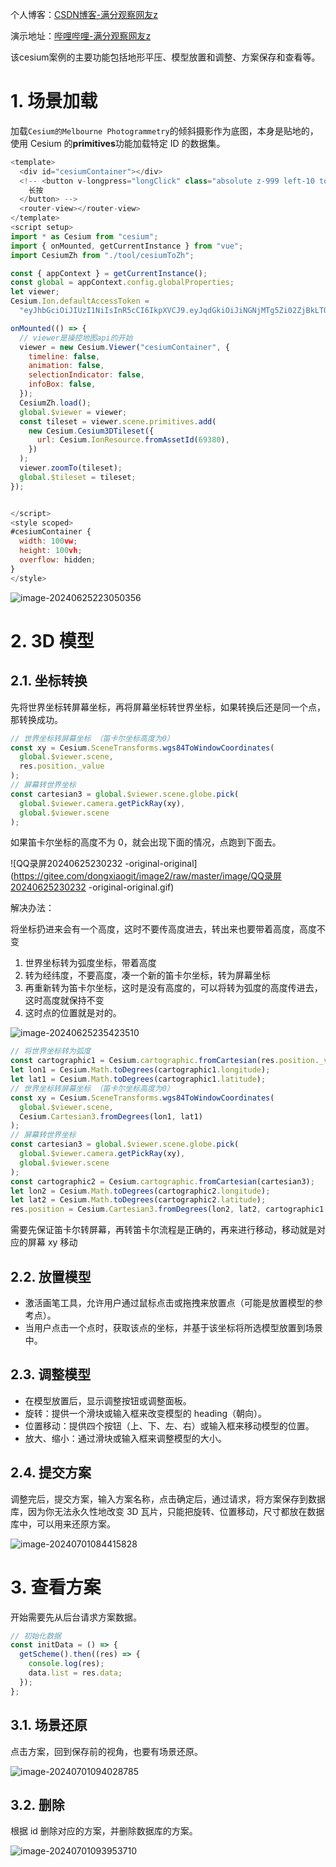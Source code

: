 
个人博客：[CSDN博客-满分观察网友z](https://douglas.blog.csdn.net)

演示地址：[哔哩哔哩-满分观察网友z](https://www.bilibili.com/video/BV1m8hKevEYq/?vd_source=357afc534780d3213e21f2e5fef2cffc)

该cesium案例的主要功能包括地形平压、模型放置和调整、方案保存和查看等。

# 1. 场景加载

加载`Cesium的Melbourne Photogrammetry`的倾斜摄影作为底图，本身是贴地的，使用 Cesium 的**primitives**功能加载特定 ID 的数据集。

```js
<template>
  <div id="cesiumContainer"></div>
  <!-- <button v-longpress="longClick" class="absolute z-999 left-10 top-10">
    长按
  </button> -->
  <router-view></router-view>
</template>
<script setup>
import * as Cesium from "cesium";
import { onMounted, getCurrentInstance } from "vue";
import CesiumZh from "./tool/cesiumToZh";

const { appContext } = getCurrentInstance();
const global = appContext.config.globalProperties;
let viewer;
Cesium.Ion.defaultAccessToken =
  "eyJhbGciOiJIUzI1NiIsInR5cCI6IkpXVCJ9.eyJqdGkiOiJiNGNjMTg5Zi02ZjBkLTQyOGItOWUzMS1iYmU0OTdjMWJlZTUiLCJpZCI6MTk2NDAxLCJpYXQiOjE3MDgzMzI4MzJ9.Ig6iAuXmLNdwcJlSmvSHhaR6xsmKCRhAkEkjAo7PYPM";

onMounted(() => {
  // viewer是操控地图api的开始
  viewer = new Cesium.Viewer("cesiumContainer", {
    timeline: false,
    animation: false,
    selectionIndicator: false,
    infoBox: false,
  });
  CesiumZh.load();
  global.$viewer = viewer;
  const tileset = viewer.scene.primitives.add(
    new Cesium.Cesium3DTileset({
      url: Cesium.IonResource.fromAssetId(69380),
    })
  );
  viewer.zoomTo(tileset);
  global.$tileset = tileset;
});


</script>
<style scoped>
#cesiumContainer {
  width: 100vw;
  height: 100vh;
  overflow: hidden;
}
</style>

```

![image-20240625223050356](https://gitee.com/dongxiaogit/image2/raw/master/image/image-20240625223050356.png)

# 2. 3D 模型

## 2.1. 坐标转换

先将世界坐标转屏幕坐标，再将屏幕坐标转世界坐标，如果转换后还是同一个点，那转换成功。

```js
// 世界坐标转屏幕坐标 （笛卡尔坐标高度为0）
const xy = Cesium.SceneTransforms.wgs84ToWindowCoordinates(
  global.$viewer.scene,
  res.position._value
);
// 屏幕转世界坐标
const cartesian3 = global.$viewer.scene.globe.pick(
  global.$viewer.camera.getPickRay(xy),
  global.$viewer.scene
);
```

如果笛卡尔坐标的高度不为 0，就会出现下面的情况，点跑到下面去。

![QQ录屏20240625230232 -original-original](https://gitee.com/dongxiaogit/image2/raw/master/image/QQ录屏20240625230232 -original-original.gif)

解决办法：

将坐标扔进来会有一个高度，这时不要传高度进去，转出来也要带着高度，高度不变

1. 世界坐标转为弧度坐标，带着高度
2. 转为经纬度，不要高度，凑一个新的笛卡尔坐标，转为屏幕坐标
3. 再重新转为笛卡尔坐标，这时是没有高度的，可以将转为弧度的高度传进去，这时高度就保持不变
4. 这时点的位置就是对的。

![image-20240625235423510](https://gitee.com/dongxiaogit/image2/raw/master/image/image-20240625235423510.png)

```js
// 将世界坐标转为弧度
const cartographic1 = Cesium.cartographic.fromCartesian(res.position._value);
let lon1 = Cesium.Math.toDegrees(cartographic1.longitude);
let lat1 = Cesium.Math.toDegrees(cartographic1.latitude);
// 世界坐标转屏幕坐标 （笛卡尔坐标高度为0）
const xy = Cesium.SceneTransforms.wgs84ToWindowCoordinates(
  global.$viewer.scene,
  Cesium.Cartesian3.fromDegrees(lon1, lat1)
);
// 屏幕转世界坐标
const cartesian3 = global.$viewer.scene.globe.pick(
  global.$viewer.camera.getPickRay(xy),
  global.$viewer.scene
);
const cartographic2 = Cesium.cartographic.fromCartesian(cartesian3);
let lon2 = Cesium.Math.toDegrees(cartographic2.longitude);
let lat2 = Cesium.Math.toDegrees(cartographic2.latitude);
res.position = Cesium.Cartesian3.fromDegrees(lon2, lat2, cartographic1.height);
```

需要先保证笛卡尔转屏幕，再转笛卡尔流程是正确的，再来进行移动，移动就是对应的屏幕 xy 移动

## 2.2. 放置模型

- 激活画笔工具，允许用户通过鼠标点击或拖拽来放置点（可能是放置模型的参考点）。
- 当用户点击一个点时，获取该点的坐标，并基于该坐标将所选模型放置到场景中。

## 2.3. 调整模型

- 在模型放置后，显示调整按钮或调整面板。
- 旋转：提供一个滑块或输入框来改变模型的 heading（朝向）。
- 位置移动：提供四个按钮（上、下、左、右）或输入框来移动模型的位置。
- 放大、缩小：通过滑块或输入框来调整模型的大小。

## 2.4. 提交方案

调整完后，提交方案，输入方案名称，点击确定后，通过请求，将方案保存到数据库，因为你无法永久性地改变 3D 瓦片，只能把旋转、位置移动，尺寸都放在数据库中，可以用来还原方案。

![image-20240701084415828](https://gitee.com/dongxiaogit/image2/raw/master/image/image-20240701084415828.png)

# 3. 查看方案

开始需要先从后台请求方案数据。

```js
// 初始化数据
const initData = () => {
  getScheme().then((res) => {
    console.log(res);
    data.list = res.data;
  });
};
```

## 3.1. 场景还原

点击方案，回到保存前的视角，也要有场景还原。

![image-20240701094028785](https://gitee.com/dongxiaogit/image2/raw/master/image/image-20240701094028785.png)

## 3.2. 删除

根据 id 删除对应的方案，并删除数据库的方案。

![image-20240701093953710](https://gitee.com/dongxiaogit/image2/raw/master/image/image-20240701093953710.png)
